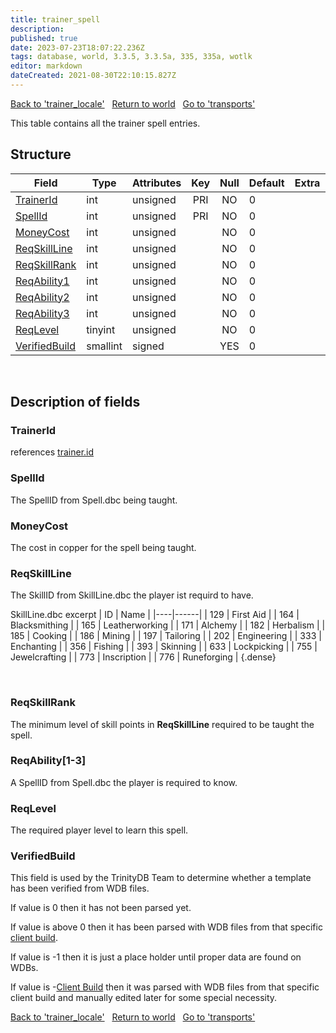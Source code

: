 ```yaml
---
title: trainer_spell
description: 
published: true
date: 2023-07-23T18:07:22.236Z
tags: database, world, 3.3.5, 3.3.5a, 335, 335a, wotlk
editor: markdown
dateCreated: 2021-08-30T22:10:15.827Z
---
```


<a href="https://trinitycore.info/en/database/335/world/trainer_locale" class="mt-5 v-btn v-btn--depressed v-btn--flat v-btn--outlined theme--light v-size--default darkblue--text text--lighten-3"><span class="v-btn__content"><i aria-hidden="true" class="v-icon notranslate v-icon--left mdi mdi-arrow-left theme--light"></i><span>Back to 'trainer_locale'</span></span></a>&nbsp;&nbsp;&nbsp;<a href="https://trinitycore.info/en/database/335/world/home" class="mt-5 v-btn v-btn--depressed v-btn--flat v-btn--outlined theme--light v-size--default darkblue--text text--lighten-3"><span class="v-btn__content"><i aria-hidden="true" class="v-icon notranslate v-icon--left mdi mdi-home-outline theme--light"></i><span>Return to world</span></span></a>&nbsp;&nbsp;&nbsp;<a href="https://trinitycore.info/en/database/335/world/transports" class="mt-5 v-btn v-btn--depressed v-btn--flat v-btn--outlined theme--light v-size--default darkblue--text text--lighten-3"><span class="v-btn__content"><span>Go to 'transports'</span><i aria-hidden="true" class="v-icon notranslate v-icon--right mdi mdi-arrow-right theme--light"></i></span></a>

This table contains all the trainer spell entries.

## Structure

| Field | Type | Attributes | Key | Null | Default | Extra | Comment |
| --- | --- | --- | :---: | :---: | --- | --- | --- |
| [TrainerId](#trainerid) | int | unsigned | PRI | NO | 0 |  |  |
| [SpellId](#spellid) | int | unsigned | PRI | NO | 0 |  |  |
| [MoneyCost](#moneycost) | int | unsigned |  | NO | 0 |  |  |
| [ReqSkillLine](#reqskillline) | int | unsigned |  | NO | 0 |  |  |
| [ReqSkillRank](#reqskillrank) | int | unsigned |  | NO | 0 |  |  |
| [ReqAbility1](#reqability1) | int | unsigned |  | NO | 0 |  |  |
| [ReqAbility2](#reqability2) | int | unsigned |  | NO | 0 |  |  |
| [ReqAbility3](#reqability3) | int | unsigned |  | NO | 0 |  |  |
| [ReqLevel](#reqlevel) | tinyint | unsigned |  | NO | 0 |  |  |
| [VerifiedBuild](#verifiedbuild) | smallint | signed |  | YES | 0 |  |  |
&nbsp;
## Description of fields

### TrainerId
references [trainer.id](../world/trainer#id)
&nbsp;

### SpellId
The SpellID from Spell.dbc being taught.
&nbsp;

### MoneyCost
The cost in copper for the spell being taught.
&nbsp;

### ReqSkillLine
The SkillID from SkillLine.dbc the player ist requird to have.

SkillLine.dbc excerpt
| ID | Name |
|----|------|
| 129 | First Aid |
| 164 | Blacksmithing |
| 165 | Leatherworking |
| 171 | Alchemy |
| 182 | Herbalism |
| 185 | Cooking |
| 186 | Mining |
| 197 | Tailoring |
| 202 | Engineering |
| 333 | Enchanting |
| 356 | Fishing |
| 393 | Skinning |
| 633 | Lockpicking |
| 755 | Jewelcrafting |
| 773 | Inscription |
| 776 | Runeforging |
{.dense}

&nbsp;

### ReqSkillRank
The minimum level of skill points in **ReqSkillLine** required to be taught the spell.
&nbsp;

### ReqAbility\[1-3]
A SpellID from Spell.dbc the player is required to know.
&nbsp;

### ReqLevel
The required player level to learn this spell.
&nbsp;

### VerifiedBuild
This field is used by the TrinityDB Team to determine whether a template has been verified from WDB files.

If value is 0 then it has not been parsed yet.

If value is above 0 then it has been parsed with WDB files from that specific [client build](/en/database/335/auth/realmlist#gamebuild).

If value is -1 then it is just a place holder until proper data are found on WDBs.

If value is -[Client Build](/en/database/335/auth/realmlist#gamebuild) then it was parsed with WDB files from that specific client build and manually edited later for some special necessity.
&nbsp;

<a href="https://trinitycore.info/en/database/335/world/trainer_locale" class="mt-5 v-btn v-btn--depressed v-btn--flat v-btn--outlined theme--light v-size--default darkblue--text text--lighten-3"><span class="v-btn__content"><i aria-hidden="true" class="v-icon notranslate v-icon--left mdi mdi-arrow-left theme--light"></i><span>Back to 'trainer_locale'</span></span></a>&nbsp;&nbsp;&nbsp;<a href="https://trinitycore.info/en/database/335/world/home" class="mt-5 v-btn v-btn--depressed v-btn--flat v-btn--outlined theme--light v-size--default darkblue--text text--lighten-3"><span class="v-btn__content"><i aria-hidden="true" class="v-icon notranslate v-icon--left mdi mdi-home-outline theme--light"></i><span>Return to world</span></span></a>&nbsp;&nbsp;&nbsp;<a href="https://trinitycore.info/en/database/335/world/transports" class="mt-5 v-btn v-btn--depressed v-btn--flat v-btn--outlined theme--light v-size--default darkblue--text text--lighten-3"><span class="v-btn__content"><span>Go to 'transports'</span><i aria-hidden="true" class="v-icon notranslate v-icon--right mdi mdi-arrow-right theme--light"></i></span></a>
